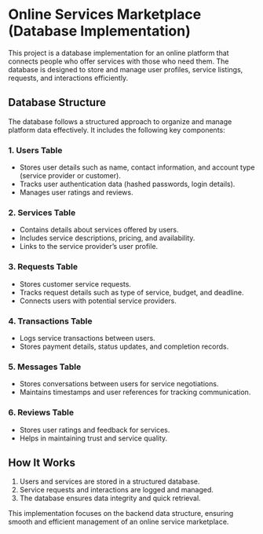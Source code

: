 # Online Services Marketplace (Database Implementation)

This project is a database implementation for an online platform that connects people who offer services with those who need them. The database is designed to store and manage user profiles, service listings, requests, and interactions efficiently.

## Database Structure

The database follows a structured approach to organize and manage platform data effectively. It includes the following key components:

### 1. **Users Table**
   - Stores user details such as name, contact information, and account type (service provider or customer).
   - Tracks user authentication data (hashed passwords, login details).
   - Manages user ratings and reviews.

### 2. **Services Table**
   - Contains details about services offered by users.
   - Includes service descriptions, pricing, and availability.
   - Links to the service provider’s user profile.

### 3. **Requests Table**
   - Stores customer service requests.
   - Tracks request details such as type of service, budget, and deadline.
   - Connects users with potential service providers.

### 4. **Transactions Table**
   - Logs service transactions between users.
   - Stores payment details, status updates, and completion records.
   
### 5. **Messages Table**
   - Stores conversations between users for service negotiations.
   - Maintains timestamps and user references for tracking communication.

### 6. **Reviews Table**
   - Stores user ratings and feedback for services.
   - Helps in maintaining trust and service quality.

## How It Works

1. Users and services are stored in a structured database.
2. Service requests and interactions are logged and managed.
3. The database ensures data integrity and quick retrieval.

This implementation focuses on the backend data structure, ensuring smooth and efficient management of an online service marketplace.
